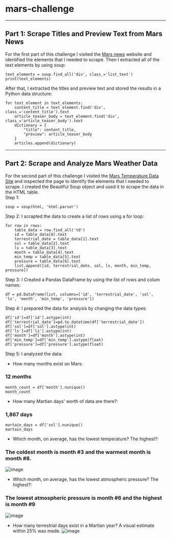 # mars-challenge
---
## Part 1: Scrape Titles and Preview Text from Mars News
For the first part of this challenge I visited the [Mars news](https://static.bc-edx.com/data/web/mars_news/index.html) website and identified the elements that I needed to scrape.  Then I extracted all of the text elements by using soup:
```
text_elements = soup.find_all('div', class_='list_text')
print(text_elements)
```
After that, I extracted the titles and preview text and stored the results in a Python data structure: 
```
for text_element in text_elements:
    content_title = text_element.find('div', class_='content_title').text
    article_teaser_body = text_element.find('div', class_='article_teaser_body').text
    dictionary = {
        "title": content_title,
        "preview": article_teaser_body
    }
    articles.append(dictionary)
```
---
## Part 2: Scrape and Analyze Mars Weather Data
For the second part of this challenge I visited the [Mars Temperature Data Site](https://static.bc-edx.com/data/web/mars_facts/temperature.html) and inspected the page to identify the elements that I needed to scrape.  I created the Beautiful Soup object and used it to scrape the data in the HTML table.  
Step 1: 
```
soup = soup(html, 'html.parser')
```
Step 2: I scrapted the data to create a list of rows using a for loop: 
```
for row in rows:
    table_data = row.find_all('td')
    id = table_data[0].text
    terrestrial_date = table_data[1].text
    sol = table_data[2].text
    ls = table_data[3].text
    month = table_data[4].text
    min_temp = table_data[5].text
    pressure = table_data[6].text
    list.append([id, terrestrial_date, sol, ls, month, min_temp, pressure])
```
Step 3: I Created a Pandas DataFrame by using the list of rows and colum names:
```
df = pd.DataFrame(list, columns=['id', 'terrestrial_date', 'sol', 'ls', 'month', 'min_temp', 'pressure'])
```
Step 4: I prepared the data for analysis by changing the data types:
```
df['id']=df['id'].astype(int)
df['terrestrial_date']=pd.to_datetime(df['terrestrial_date'])
df['sol']=df['sol'].astype(int)
df['ls']=df['ls'].astype(int)
df['month']=df['month'].astype(int)
df['min_temp']=df['min_temp'].astype(float)
df['pressure']=df['pressure'].astype(float)
```
Step 5: I analyzed the data: 
- How many months exist on Mars:
### 12 months
```
month_count = df['month'].nunique()
month_count
```
- How many Martian days' worth of data are there?:
### 1,867 days
```
martain_days = df['sol'].nunique()
martain_days
``` 
- Which month, on average, has the lowest temperature? The highest?:
### The coldest month is month #3 and the warmest month is month #8.
![image](https://github.com/Faith-Hall/mars-challenge/assets/135525815/a68829f5-9fcb-4df3-9282-13f0fa1c0f6c)

- Which month, on average, has the lowest atmospheric pressure? The highest?:
### The lowest atmospheric pressure is month #6 and the highest is month #9
  ![image](https://github.com/Faith-Hall/mars-challenge/assets/135525815/a9e03ac2-237a-49f3-bbe3-e531f82c343e)

- How many terrestrial days exist in a Martian year? A visual estimate within 25% was made.
![image](https://github.com/Faith-Hall/mars-challenge/assets/135525815/f514d2f3-9b21-459c-ab4b-b6125d82605b)
